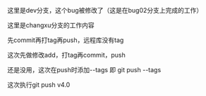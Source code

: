 
这里是dev分支，这个bug被修改了（这是在bug02分支上完成的工作）

这里是changxu分支的工作内容

先commit再打tag再push，远程库没有tag

这次先做修改add，打tag再commit，push

还是没用，这次在push时添加--tags
即  git push --tags

这次执行git push v4.0